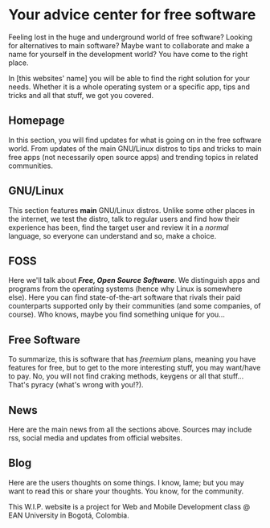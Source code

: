# Your advice center for free software

Feeling lost in the huge and underground world of free software? Looking for alternatives to main software? Maybe want to collaborate and make a name for yourself in the development world? You have come to the right place.

In [this websites' name] you will be able to find the right solution for your needs. Whether it is a whole operating system or a specific app, tips and tricks and all that stuff, we got you covered.

## Homepage

In this section, you will find updates for what is going on in the free software world. From updates of the main GNU/Linux distros to tips and tricks to main free apps (not necessarily open source apps) and trending topics in related communities.

## GNU/Linux

This section features **main** GNU/Linux distros. Unlike some other places in the internet, we test the distro, talk to regular users and find how their experience has been, find the target user and review it in a *normal* language, so everyone can understand and so, make a choice.

## FOSS

Here we'll talk about ***Free, Open Source Software***. We distinguish apps and programs from the operating systems (hence why Linux is somewhere else). Here you can find state-of-the-art software that rivals their paid counterparts supported only by their communities (and some companies, of course). Who knows, maybe you find something unique for you...

## Free Software

To summarize, this is software that has *freemium* plans, meaning you have features for free, but to get to the more interesting stuff, you may want/have to pay. No, you will not find craking methods, keygens or all that stuff... That's pyracy (what's wrong with you!?).

## News

Here are the main news from all the sections above. Sources may include rss, social media and updates from official websites.

## Blog

Here are the users thoughts on some things. I know, lame; but you may want to read this or share your thoughts. You know, for the community.

This W.I.P. website is a project for Web and Mobile Development class @ EAN University in Bogotá, Colombia.






